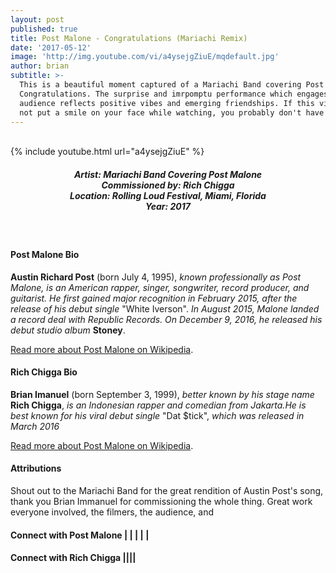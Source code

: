 ```yaml
---
layout: post
published: true
title: Post Malone - Congratulations (Mariachi Remix)
date: '2017-05-12'
image: 'http://img.youtube.com/vi/a4ysejgZiuE/mqdefault.jpg'
author: brian
subtitle: >-
  This is a beautiful moment captured of a Mariachi Band covering Post Malone's
  Congratulations. The surprise and imrpomptu performance which engages with the
  audience reflects positive vibes and emerging friendships. If this video does
  not put a smile on your face while watching, you probably don't have a heart.
---
```

<br />
{% include youtube.html url="a4ysejgZiuE" %}
<br>
<h5 style="text-align: center;">
Artist: Mariachi Band Covering Post Malone <br>
Commissioned by: Rich Chigga <br>
Location: Rolling Loud Festival, Miami, Florida <br>
Year: 2017
</h5>
<br>


#### Post Malone Bio

**Austin Richard Post** (born July 4, 1995), *known professionally as Post Malone, is an American rapper, singer, songwriter, record producer, and guitarist. He first gained major recognition in February 2015, after the release of his debut single* "White Iverson". *In August 2015, Malone landed a record deal with Republic Records. On December 9, 2016, he released his debut studio album* **Stoney**.

<a href="https://en.wikipedia.org/wiki/Post_Malone" target="_blank">Read more about Post Malone on Wikipedia</a>.

#### Rich Chigga Bio

**Brian Imanuel** (born September 3, 1999), *better known by his stage name* **Rich Chigga**, *is an Indonesian rapper and comedian from Jakarta.He is best known for his viral debut single* "Dat $tick", *which was released in March 2016*

<a href="https://en.wikipedia.org/wiki/Rich_Chigga" target="_blank">Read more about Post Malone on Wikipedia</a>.

#### Attributions

Shout out to the Mariachi Band for the great rendition of Austin Post's song, thank you Brian Immanuel for commissioning the whole thing. Great work everyone involved, the filmers, the audience, and 

#### Connect with Post Malone <a class="fa fa-globe" href="http://www.postmalone.com/home" target="_blank"></a> |<a class="fa fa-facebook" href="https://www.facebook.com/postmalone" target="_blank"></a> |<a class="fa fa-twitter" href="https://twitter.com/postmalone" target="_blank"></a> |<a class="fa fa-youtube" href="https://www.youtube.com/user/postmalone" target="_blank"></a> |<a class="fa fa-instagram" href="https://www.instagram.com/postmalone" target="_blank"></a> |<a class="fa fa-soundcloud" href="https://soundcloud.com/postmalone" target="_blank"></a> 

#### Connect with Rich Chigga <a class="fa fa-facebook" href="https://www.facebook.com/richchigga" target="_blank"></a>|<a class="fa fa-twitter" href="https://twitter.com/richchigga" target="_blank"></a>|<a class="fa fa-youtube" href="https://www.youtube.com/channel/UCkWu5WFf4EYsiV0zepVJ" target="_blank"></a>|<a class="fa fa-instagram" href="https://www.instagram.com/brianimanuel/" target="_blank"></a>|<a class="fa fa-soundcloud" href="https://soundcloud.com/richbrian" target="_blank"></a>
<br>
